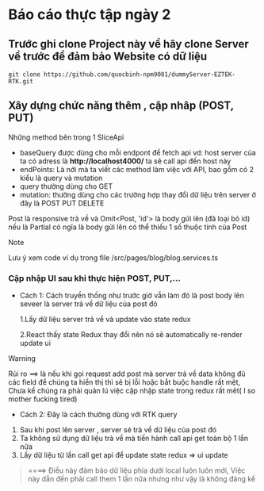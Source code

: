 # Báo cáo thực tập ngày 2

## Trước ghi clone Project này về hãy clone Server về trước để đảm bảo Website có dữ liệu

```
git clone https://github.com/quocbinh-npm9081/dummyServer-EZTEK-RTK.git
```

## Xây dựng chức năng thêm , cập nhâp (POST, PUT)

Những method bên trong 1 SliceApi

- baseQuery được dùng cho mỗi endpont để fetch api vd: host server của ta có adress là **http://localhost4000/** ta sẽ call api đến host này
- endPoints: Là nới mà ta viết các method làm việc với API, bao gồm có 2 kiểu là query và mutation
- query thường dùng cho GET
- mutation: thường dùng cho các trường hợp thay đổi dữ liệu trên server ở đây là POST PUT DELETE

Post là responsive trả về và Omit<Post, 'id'> là body gửi lên (đã loại bỏ id) nếu là Partial<Post> có ngĩa là body gửi lên có thể thiếu 1 số thuộc tính của Post

> [!NOTE]  
> Lưu ý xem code ví dụ trong file /src/pages/blog/blog.services.ts

### Cập nhập UI sau khi thực hiện POST, PUT,...

- Cách 1: Cách truyền thống như trước giờ vẫn làm đó là post body lên seveer là server trả về dữ liệu của post đó

  1.Lấy dữ liệu server trả về và update vào state redux

  2.React thấy state Redux thay đổi nên nó sẽ automatically re-render update ui

> [!WARNING]  
> Rủi ro ==> là nếu khi gọi request add post mà server trả về data không đủ các field để chúng ta hiển thị thì sẽ bị lỗi hoặc bắt buộc handle rất mệt, Chưa kể chúng ra phải quản lú việc cập nhập state trong redux rất mêt( I so mother fucking tired)

- Cách 2: Đây là cách thường dùng với RTK query

1. Sau khi post lên server , server sé trả về dữ liệu của post đó
2. Ta không sử dụng dữ liệu trả về mà tiến hành call api get toàn bộ 1 lần nữa
3. Lấy dữ liệu từ lần call get api để update state redux
   => ui update

> ====> Điều này đảm bảo dữ liệu phía dưới local luôn luôn mới, Việc này dẫn đến phải call them 1 lần nữa nhưng như vậy là không đáng kể
